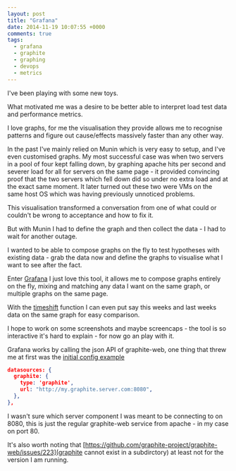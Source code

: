 ```yaml
---
layout: post
title: "Grafana"
date: 2014-11-19 10:07:55 +0000
comments: true
tags:
  - grafana
  - graphite
  - graphing
  - devops
  - metrics
---
```


I've been playing with some new toys.

What motivated me was a desire to be better able to interpret load test data and performance metrics.

I love graphs, for me the visualisation they provide allows me to recognise patterns and figure out cause/effects massively faster than any other way.

<!--more-->

In the past I've mainly relied on Munin which is very easy to setup, and I've even customised graphs. My most successful case was when two servers in a pool of four kept falling down, by graphing apache hits per second and severer load for all for servers on the same page - it provided convincing proof that the two servers which fell down did so under no extra load and at the exact same moment. It later turned out these two were VMs on the same host OS which was having previously unnoticed problems.

This visualisation transformed a conversation from one of what could or couldn't be wrong to acceptance and how to fix it.

But with Munin I had to define the graph and then collect the data - I had to wait for another outage.

I wanted to be able to compose graphs on the fly to test hypotheses with existing data - grab the data now and define the graphs to visualise what I want to see after the fact.

Enter [Grafana](http://play.grafana.org/) I just love this tool, it allows me to compose graphs entirely on the fly, mixing and matching any data I want on the same graph, or multiple graphs on the same page.

With the [timeshift](http://graphite.readthedocs.org/en/latest/functions.html#graphite.render.functions.timeShift) function I can even put say this weeks and last weeks data on the same graph for easy comparison.

I hope to work on some screenshots and maybe screencaps - the tool is so interactive it's hard to explain - for now go an play with it.

Grafana works by calling the json API of graphite-web, one thing that threw me at first was the [initial config example](http://grafana.org/docs/#graphite-&-elasticsearch-setup-example)

```json
datasources: {
  graphite: {
    type: 'graphite',
    url: "http://my.graphite.server.com:8080",
  },
},
```

I wasn't sure which server component I was meant to be connecting to on 8080, this is just the regular graphite-web service from apache - in my case on port 80.

It's also worth noting that [https://github.com/graphite-project/graphite-web/issues/223](graphite cannot exist in a subdirctory) at least not for the version I am running.

